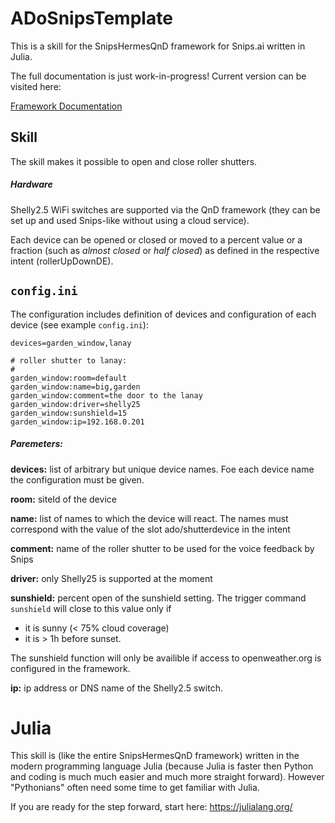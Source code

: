 # ADoSnipsTemplate

This is a skill for the SnipsHermesQnD framework for Snips.ai
written in Julia.

 The full documentation is just work-in-progress!
 Current version can be visited here:

 [Framework Documentation](https://andreasdominik.github.io/ADoSnipsQnD/dev)

## Skill

The skill makes it possible to open and close roller shutters.

##### Hardware

Shelly2.5 WiFi switches are supported via the QnD framework (they can be
set up and used Snips-like without using a cloud service).

Each device can be opened or closed or moved to a percent value or
a fraction (such as *almost closed* or *half closed*) as defined in the
respective intent (rollerUpDownDE).



## `config.ini`

The configuration includes definition of devices and
configuration of each device (see example `config.ini`):
```
devices=garden_window,lanay

# roller shutter to lanay:
#
garden_window:room=default
garden_window:name=big,garden
garden_window:comment=the door to the lanay
garden_window:driver=shelly25
garden_window:sunshield=15
garden_window:ip=192.168.0.201
```
##### Paremeters:

**devices:**
list of arbitrary but unique device names. Foe each device name the
configuration must be given.

**room:**
siteId of the device

**name:**
list of names to which the device will react. The names must correspond
with the value of the slot ado/shutterdevice in the intent

**comment:**
name of the roller shutter to be used for the voice feedback by Snips

**driver:**
only Shelly25 is supported at the moment

**sunshield:**
percent open of the sunshield setting. The trigger command `sunshield`
will close to this value only if
- it is sunny (< 75% cloud coverage)
- it is > 1h before sunset.

The sunshield function will only be availible if access to openweather.org
is configured in the framework.

**ip:**
ip address or DNS name of the Shelly2.5 switch.





# Julia

This skill is (like the entire SnipsHermesQnD framework) written in the
modern programming language Julia (because Julia is faster
then Python and coding is much much easier and much more straight forward).
However "Pythonians" often need some time to get familiar with Julia.

If you are ready for the step forward, start here: https://julialang.org/
